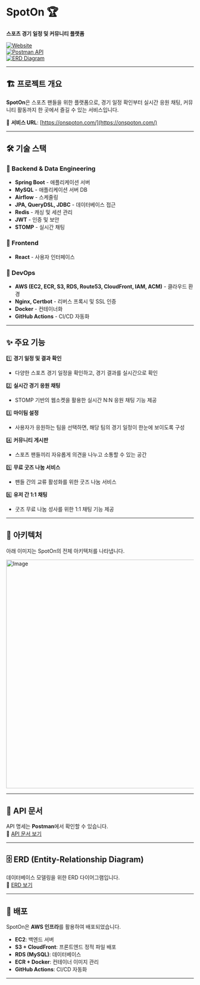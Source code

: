 # SpotOn 🏆  

**스포츠 경기 일정 및 커뮤니티 플랫폼**  

[![Website](https://img.shields.io/badge/website-online-brightgreen)](https://onspoton.com/)  
[![Postman API](https://img.shields.io/badge/API%20Docs-Postman-orange)](https://documenter.getpostman.com/view/38853291/2sAYQWLtf7)  
[![ERD Diagram](https://img.shields.io/badge/ERD-Diagram-blue)](https://www.erdcloud.com/d/9kNb3ACqSjytwmne3)  

---

## 🏗️ 프로젝트 개요  

**SpotOn**은 스포츠 팬들을 위한 플랫폼으로, 경기 일정 확인부터 실시간 응원 채팅, 커뮤니티 활동까지 한 곳에서 즐길 수 있는 서비스입니다.  

🔗 **서비스 URL**: [https://onspoton.com/](https://onspoton.com/)  

---

## 🛠️ 기술 스택  

### 🥇 Backend & Data Engineering
- **Spring Boot** - 애플리케이션 서버
- **MySQL** - 애플리케이션 서버 DB
- **Airflow** - 스케줄링
- **JPA, QueryDSL, JDBC** - 데이터베이스 접근
- **Redis** - 캐싱 및 세션 관리
- **JWT** - 인증 및 보안
- **STOMP** - 실시간 채팅

### 🥈 Frontend
- **React** - 사용자 인터페이스

### 🥉 DevOps
- **AWS (EC2, ECR, S3, RDS, Route53, CloudFront, IAM, ACM)** - 클라우드 환경
- **Nginx, Certbot** - 리버스 프록시 및 SSL 인증
- **Docker** - 컨테이너화
- **GitHub Actions** - CI/CD 자동화

---

## ✨ 주요 기능  

1️⃣ **경기 일정 및 결과 확인**  
   - 다양한 스포츠 경기 일정을 확인하고, 경기 결과를 실시간으로 확인

2️⃣ **실시간 경기 응원 채팅**  
   - STOMP 기반의 웹소켓을 활용한 실시간 N:N 응원 채팅 기능 제공

3️⃣ **마이팀 설정**  
   - 사용자가 응원하는 팀을 선택하면, 해당 팀의 경기 일정이 한눈에 보이도록 구성

4️⃣ **커뮤니티 게시판**  
   - 스포츠 팬들끼리 자유롭게 의견을 나누고 소통할 수 있는 공간

5️⃣ **무료 굿즈 나눔 서비스**  
   - 팬들 간의 교류 활성화를 위한 굿즈 나눔 서비스

6️⃣ **유저 간 1:1 채팅**  
   - 굿즈 무료 나눔 성사를 위한 1:1 채팅 기능 제공

---

## 📌 아키텍처  

아래 이미지는 SpotOn의 전체 아키텍처를 나타냅니다.  

<img width="612" alt="Image" src="https://github.com/user-attachments/assets/749dc1c5-c2a5-4a8b-bb80-437f6b859e09" />

---

## 📄 API 문서  

API 명세는 **Postman**에서 확인할 수 있습니다.  
🔗 [API 문서 보기](https://documenter.getpostman.com/view/38853291/2sAYQWLtf7)  

---

## 🗄️ ERD (Entity-Relationship Diagram)  

데이터베이스 모델링을 위한 ERD 다이어그램입니다.  
🔗 [ERD 보기](https://www.erdcloud.com/d/9kNb3ACqSjytwmne3)  

---

## 🚀 배포  

SpotOn은 **AWS 인프라**를 활용하여 배포되었습니다.  

- **EC2**: 백엔드 서버  
- **S3 + CloudFront**: 프론트엔드 정적 파일 배포  
- **RDS (MySQL)**: 데이터베이스  
- **ECR + Docker**: 컨테이너 이미지 관리  
- **GitHub Actions**: CI/CD 자동화  

---
